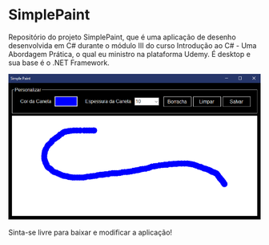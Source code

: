 # SimplePaint
Repositório do projeto SimplePaint, que é uma aplicação de desenho desenvolvida em C# durante o módulo III do curso Introdução ao C# - Uma Abordagem Prática, o qual eu ministro na plataforma Udemy. É desktop e sua base é o .NET Framework.

![alt text](https://github.com/wallacemariadeandrade/SimplePaint/blob/master/simple_paint.png?raw=true)

Sinta-se livre para baixar e modificar a aplicação!


